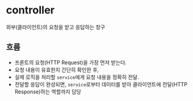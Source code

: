 # controller
외부(클라이언트)의 요청을 받고 응답하는 창구

## 흐름
- 프론트의 요청(HTTP Request)을 가장 먼저 받는다.
- 요청 내용이 유효한지 간단히 확인한 후, 
- 실제 로직을 처리할 `service`에게 요청 내용을 정확히 전달. 
- 전달할 응답이 완성되면, `service`로부터 데이터를 받아 클라이언트에 전달(HTTP Response)하는 역할까지 담당